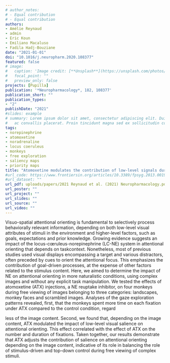 ```yaml
---
# author_notes:
# - Equal contribution
# - Equal contribution
authors:
- Amélie Reynaud
- admin
- Eric Koun
- Emiliano Macaluso
- Fadila Hadj-Bouziane
date: "2021-01-01"
doi: "10.1016/j.neuropharm.2020.108377"
featured: false
# image:
#   caption: 'Image credit: [**Unsplash**](https://unsplash.com/photos/jdD8gXaTZsc)'
#   focal_point: ""
#   preview_only: false
projects: [Pupilla]
publication: '*Neuropharmacology*, 182, 108377'
publication_short: ""
publication_types:
- "2"
publishDate: "2021"
#slides: example
# summary: Lorem ipsum dolor sit amet, consectetur adipiscing elit. Duis posuere tellus
#   ac convallis placerat. Proin tincidunt magna sed ex sollicitudin condimentum.
tags:
- norepinephrine
- atomoxetine
- noradrenaline
- locus coeruleus
- monkeys
- free exploration
- saliency maps
- priority maps
title: "Atomoxetine modulates the contribution of low-level signals during free viewing of natural images in rhesus monkeys"
#url_code: https://www.frontiersin.org/articles/10.3389/fpsyg.2013.00190/full
#url_dataset: ""
url_pdf: uploads/papers/2021 Reynaud et al. (2021) Neuropharmacology.pdf
url_poster: ""
url_project: ""
url_slides: ""
url_source: ""
url_video: ""
---
```


Visuo-spatial attentional orienting is fundamental to selectively process behaviorally relevant information, depending on both low-level visual attributes of stimuli in the environment and higher-level factors, such as goals, expectations and prior knowledge. Growing evidence suggests an impact of the locus-cœruleus-norepinephrine (LC-NE) system in attentional orienting that depends on taskcontext. Nonetheless, most of previous studies used visual displays encompassing a target and various distractors, often preceded by cues to orient the attentional focus. This emphasizes the contribution of goal-driven processes, at the expense of other factors related to the stimulus content. Here, we aimed to determine the impact of NE on attentional orienting in more naturalistic conditions, using complex images and without any explicit task manipulation. We tested the effects of atomoxetine (ATX) injections, a NE reuptake inhibitor, on four monkeys during free viewing of images belonging to three categories: landscapes, monkey faces and scrambled images. Analyses of the gaze exploration patterns revealed, first, that the monkeys spent more time on each fixation under ATX compared to the control condition, regard

less of the image content. Second, we found that, depending on the image content, ATX modulated the impact of low-level visual salience on attentional orienting. This effect correlated with the effect of ATX on the number and duration of fixations. Taken together, our results demonstrate that ATX adjusts the contribution of salience on attentional orienting depending on the image content, indicative of its role in balancing the role of stimulus-driven and top-down control during free viewing of complex stimuli.